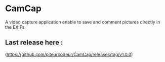 # CamCap  

A video capture application enable to save and comment pictures directly in the EXIFs

## Last release here :  
  
(https://github.com/piteurcodeur/CamCap/releases/tag/v1.0.0)
